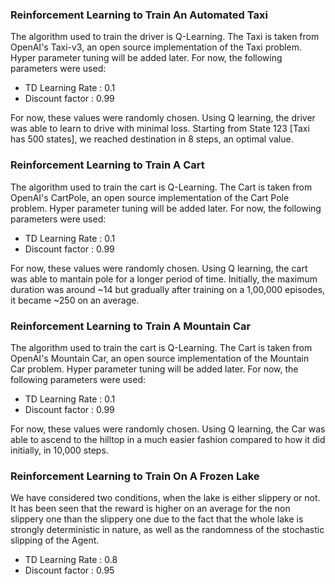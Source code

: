 ### Reinforcement Learning to Train An Automated Taxi

The algorithm used to train the driver is Q-Learning. The Taxi is taken from OpenAI's Taxi-v3, an open source implementation of the Taxi problem. Hyper parameter tuning will be added later.
For now, the following parameters were used: 
- TD Learning Rate : 0.1
- Discount factor : 0.99

For now, these values were randomly chosen. Using Q learning, the driver was able to learn to drive with minimal loss. Starting from State 123 [Taxi has 500 states], we reached destination in 8 steps, an optimal value.


### Reinforcement Learning to Train A Cart

The algorithm used to train the cart is Q-Learning. The Cart is taken from OpenAI's CartPole, an open source implementation of the Cart Pole problem. Hyper parameter tuning will be added later.
For now, the following parameters were used: 
- TD Learning Rate : 0.1
- Discount factor : 0.99

For now, these values were randomly chosen. Using Q learning, the cart was able to mantain pole for a longer period of time. Initially, the maximum duration was around ~14 but gradually after training on a 1,00,000 episodes, it became ~250 on an average. 

### Reinforcement Learning to Train A Mountain Car

The algorithm used to train the cart is Q-Learning. The Cart is taken from OpenAI's Mountain Car, an open source implementation of the Mountain Car problem. Hyper parameter tuning will be added later.
For now, the following parameters were used: 
- TD Learning Rate : 0.1
- Discount factor : 0.99

For now, these values were randomly chosen. Using Q learning, the Car was able to ascend to the hilltop in a much easier fashion compared to how it did initially, in 10,000 steps.

### Reinforcement Learning to Train On A Frozen Lake
We have considered two conditions, when the lake is either slippery or not. It has been seen that the reward is higher on an average for the non slippery one than the slippery one due to the fact that the whole lake is strongly deterministic in nature, as well as the randomness of the stochastic slipping of the Agent. 
- TD Learning Rate : 0.8
- Discount factor : 0.95
